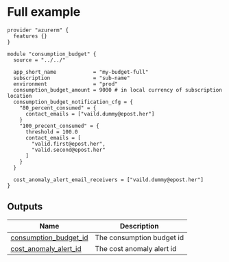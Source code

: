 # Full example
<!-- BEGIN_TF_DOCS -->



```hcl
provider "azurerm" {
  features {}
}

module "consumption_budget" {
  source = "../../"

  app_short_name            = "my-budget-full"
  subscription              = "sub-name"
  environment               = "prod"
  consumption_budget_amount = 9000 # in local currency of subscription location
  consumption_budget_notification_cfg = {
    "80_percent_consumed" = {
      contact_emails = ["vaild.dummy@epost.her"]
    }
    "100_precent_consumed" = {
      threshold = 100.0
      contact_emails = [
        "valid.first@epost.her",
        "valid.second@epost.her"
      ]
    }
  }

  cost_anomaly_alert_email_receivers = ["vaild.dummy@epost.her"]
}

```
## Outputs

| Name | Description |
|------|-------------|
| <a name="output_consumption_budget_id"></a> [consumption\_budget\_id](#output\_consumption\_budget\_id) | The consumption budget id |
| <a name="output_cost_anomaly_alert_id"></a> [cost\_anomaly\_alert\_id](#output\_cost\_anomaly\_alert\_id) | The cost anomaly alert id |
<!-- END_TF_DOCS -->